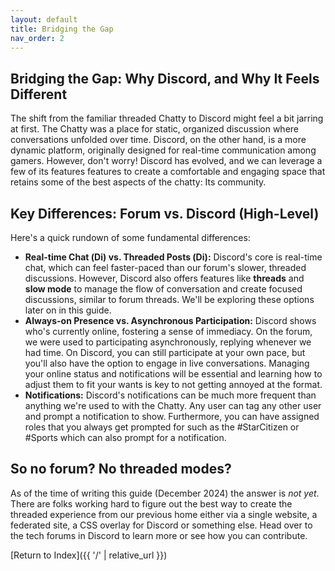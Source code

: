 ```yaml
---
layout: default
title: Bridging the Gap
nav_order: 2
---
```


## Bridging the Gap: Why Discord, and Why It Feels Different

The shift from the familiar threaded Chatty to Discord might feel a bit jarring at first. The Chatty was a place for static, organized discussion where conversations unfolded over time. Discord, on the other hand, is a more dynamic platform, originally designed for real-time communication among gamers. However, don't worry! Discord has evolved, and we can leverage a few of its features features to create a comfortable and engaging space that retains some of the best aspects of the chatty: Its community.

## Key Differences: Forum vs. Discord (High-Level)

Here's a quick rundown of some fundamental differences:

* **Real-time Chat (<img src="{{ '../images/6139-channel-text.png' | relative_url }}" width="14px" height="14px" alt="Discord Channel icon"/>) vs. Threaded Posts (<img src="{{ '../images/5971-forum.png' | relative_url }}" width="14px" height="14px" alt="Discord Forum icon"/>):** Discord's core is real-time chat, which can feel faster-paced than our forum's slower, threaded discussions. However, Discord also offers features like **threads** and **slow mode** to manage the flow of conversation and create focused discussions, similar to forum threads. We'll be exploring these options later on in this guide.
* **Always-on Presence vs. Asynchronous Participation:** Discord shows who's currently online, fostering a sense of immediacy. On the forum, we were used to participating asynchronously, replying whenever we had time. On Discord, you can still participate at your own pace, but you'll also have the option to engage in live conversations. Managing your online status and notifications will be essential and learning how to adjust them to fit your wants is key to not getting annoyed at the format.
* **Notifications:** Discord's notifications can be much more frequent than anything we're used to with the Chatty. Any user can tag any other user and prompt a notification to show. Furthermore, you can have assigned roles that you always get prompted for such as the #StarCitizen or #Sports which can also prompt for a notification.

## So no forum? No threaded modes?

As of the time of writing this guide (December 2024) the answer is *not yet*. There are folks working hard to figure out the best way to create the threaded experience from our previous home either via a single website, a federated site, a CSS overlay for Discord or something else. Head over to the tech forums in Discord to learn more or see how you can contribute.

[Return to Index]({{ '/' | relative_url }})